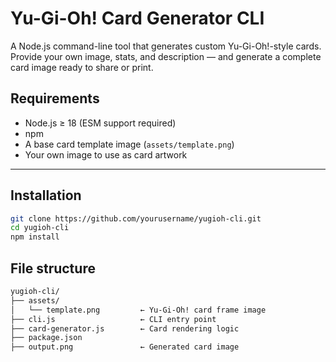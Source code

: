 # Yu-Gi-Oh! Card Generator CLI

A Node.js command-line tool that generates custom Yu-Gi-Oh!-style cards. Provide your own image, stats, and description — and generate a complete card image ready to share or print.


## Requirements

- Node.js ≥ 18 (ESM support required)
- npm
- A base card template image (`assets/template.png`)
- Your own image to use as card artwork

---

## Installation

```bash
git clone https://github.com/yourusername/yugioh-cli.git
cd yugioh-cli
npm install
```

## File structure

```bash
yugioh-cli/
├── assets/
│   └── template.png         ← Yu-Gi-Oh! card frame image
├── cli.js                   ← CLI entry point
├── card-generator.js        ← Card rendering logic
├── package.json
├── output.png               ← Generated card image
```